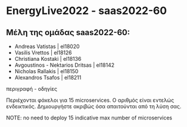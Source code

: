 # EnergyLive2022 - saas2022-60

## Μέλη της ομάδας saas2022-60:
- Andreas Vatistas | el18020
- Vasilis Vrettos | el18126
- Christiana Kostaki | el18136
- Avgoustinos - Nektarios Dritsas | el18142
- Nicholas Rallakis | el18150
- Alexandros Tsafos | el18211

περιγραφή - οδηγίες

Περιέχονται φάκελοι για 15 microservices. Ο αριθμός είναι εντελώς ενδεικτικός. Δημιουργήστε ακριβώς όσα απαιτούνται από τη λύση σας.

NOTE: no need to deploy 15 indicative max number of microservices
